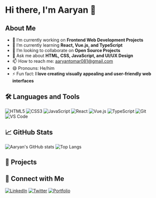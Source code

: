 # Hi there, I'm Aaryan 👋

## About Me
- 🔭 I’m currently working on **Frontend Web Development Projects**
- 🌱 I’m currently learning **React, Vue.js, and TypeScript**
- 👯 I’m looking to collaborate on **Open Source Projects**
- 💬 Ask me about **HTML, CSS, JavaScript, and UI/UX Design**
- 📫 How to reach me: aaryantomar081@gmail.com
- 😄 Pronouns: He/him
- ⚡ Fun fact: **I love creating visually appealing and user-friendly web interfaces**

## 🛠️ Languages and Tools
![HTML5](https://img.shields.io/badge/-HTML5-E34F26?style=flat&logo=html5&logoColor=white)
![CSS3](https://img.shields.io/badge/-CSS3-1572B6?style=flat&logo=css3&logoColor=white)
![JavaScript](https://img.shields.io/badge/-JavaScript-F7DF1E?style=flat&logo=javascript&logoColor=black)
![React](https://img.shields.io/badge/-React-61DAFB?style=flat&logo=react&logoColor=black)
![Vue.js](https://img.shields.io/badge/-Vue.js-4FC08D?style=flat&logo=vue.js&logoColor=white)
![TypeScript](https://img.shields.io/badge/-TypeScript-007ACC?style=flat&logo=typescript&logoColor=white)
![Git](https://img.shields.io/badge/-Git-F05032?style=flat&logo=git&logoColor=white)
![VS Code](https://img.shields.io/badge/-VS%20Code-007ACC?style=flat&logo=visual-studio-code&logoColor=white)

## 📈 GitHub Stats
![Aaryan's GitHub stats](https://github-readme-stats.vercel.app/api?username=Aaryan12082003&show_icons=true&theme=radical)
![Top Langs](https://github-readme-stats.vercel.app/api/top-langs/?username=Aaryan12082003&layout=compact&theme=radical)

## 📂 Projects


## 🔗 Connect with Me
[![LinkedIn](https://img.shields.io/badge/-LinkedIn-0077B5?style=flat&logo=linkedin&logoColor=white)](www.linkedin.com/in/aaryan-tomar-29174424b)
[![Twitter](https://img.shields.io/badge/-Twitter-1DA1F2?style=flat&logo=twitter&logoColor=white)](https://twitter.com/yourprofile)
[![Portfolio](https://img.shields.io/badge/-Portfolio-000000?style=flat&logo=firefox&logoColor=white)](https://yourportfolio.com)

<!---
Aaryan12082003/Aaryan12082003 is a ✨ special ✨ repository because its `README.md` (this file) appears on your GitHub profile.
You can click the Preview link to take a look at your changes.
--->
